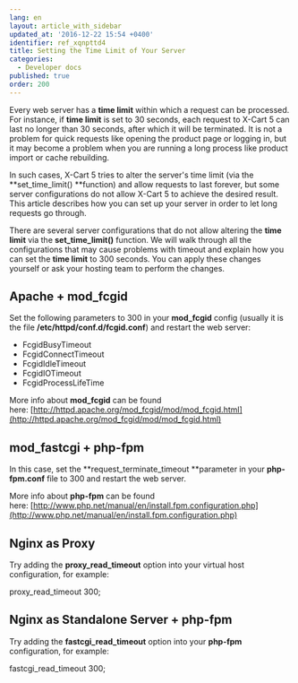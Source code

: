 ```yaml
---
lang: en
layout: article_with_sidebar
updated_at: '2016-12-22 15:54 +0400'
identifier: ref_xqnpttd4
title: Setting the Time Limit of Your Server
categories:
  - Developer docs
published: true
order: 200
---
```



Every web server has a **time limit** within which a request can be processed. For instance, if **time limit** is set to 30 seconds, each request to X-Cart 5 can last no longer than 30 seconds, after which it will be terminated. It is not a problem for quick requests like opening the product page or logging in, but it may become a problem when you are running a long process like product import or cache rebuilding.

In such cases, X-Cart 5 tries to alter the server's time limit (via the **set_time_limit() **function) and allow requests to last forever, but some server configurations do not allow X-Cart 5 to achieve the desired result. This article describes how you can set up your server in order to let long requests go through.

There are several server configurations that do not allow altering the **time limit** via the **set_time_limit()** function. We will walk through all the configurations that may cause problems with timeout and explain how you can set the **time limit** to 300 seconds. You can apply these changes yourself or ask your hosting team to perform the changes.

## Apache + mod_fcgid

Set the following parameters to 300 in your **mod_fcgid** config (usually it is the file **/etc/httpd/conf.d/fcgid.conf**) and restart the web server:

*   FcgidBusyTimeout
*   FcgidConnectTimeout
*   FcgidIdleTimeout
*   FcgidIOTimeout
*   FcgidProcessLifeTime

More info about **mod_fcgid** can be found here: [http://httpd.apache.org/mod_fcgid/mod/mod_fcgid.html](http://httpd.apache.org/mod_fcgid/mod/mod_fcgid.html)

## mod_fastcgi + php-fpm

In this case, set the **request_terminate_timeout **parameter in your **php-fpm.conf** file to 300 and restart the web server.

More info about **php-fpm** can be found here: [http://www.php.net/manual/en/install.fpm.configuration.php](http://www.php.net/manual/en/install.fpm.configuration.php)

## Nginx as Proxy

Try adding the **proxy_read_timeout** option into your virtual host configuration, for example:

proxy_read_timeout 300;

## Nginx as Standalone Server + php-fpm

Try adding the **fastcgi_read_timeout** option into your **php-fpm** configuration, for example:

fastcgi_read_timeout 300;
